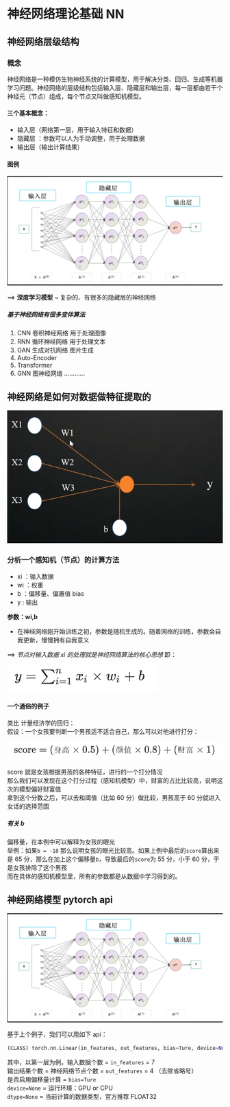 # 神经网络理论基础 NN

## 神经网络层级结构

### 概念

神经网络是一种模仿生物神经系统的计算模型，用于解决分类、回归、生成等机器学习问题。神经网络的层级结构包括输入层、隐藏层和输出层，每一层都由若干个神经元（节点）组成，每个节点又叫做感知机模型。

#### 三个基本概念：

- 输入层（网络第一层，用于输入特征和数据）
- 隐藏层 ：参数可以人为手动调整，用于处理数据
- 输出层（输出计算结果）

#### 图例

![神经网络层级结构](./image/1.png)

==> <b>深度学习模型</b> ~ 复杂的、有很多的隐藏层的神经网络

##### 基于神经网络有很多变体算法

1. CNN 卷积神经网络 用于处理图像
2. RNN 循环神经网络 用于处理文本
3. GAN 生成对抗网络 图片生成
4. Auto-Encoder
5. Transformer
6. GNN 图神经网络
   …………

## 神经网络是如何对数据做特征提取的

![对于一个感知机的分析](./image/2.png)

### 分析一个感知机（节点）的计算方法

- xi ：输入数据
- wi ：权重
- b ：偏移量、偏置值 bias
- y : 输出

<b>参数：wi,b</b>

- 在神经网络刚开始训练之初，参数是随机生成的。随着网络的训练，参数会自我更新，慢慢拥有自我意义

==> <i>节点对输入数据 xi 的处理就是神经网络算法的核心思想</i>
即：

![公式](./image/format1.png)

#### 一个通俗的例子

类比 计量经济学的回归：<br>
假设：一个女孩要判断一个男孩适不适合自己，那么可以对他进行打分：

![公式](./image/format2.png)

score 就是女孩根据男孩的各种特征，进行的一个打分情况<br>
那么我们可以发现在这个打分过程（感知机模型）中，财富的占比比较高，说明这次的模型偏好财富值<br>
拿到这个分数之后，可以去和阈值（比如 60 分）做比较，男孩高于 60 分就进入女话的选择范围

##### 有关 b

偏移量，在本例中可以解释为女孩的眼光<br>
举例：如果`b = -10` 那么说明女孩的眼光比较高。如果上例中最后的`score`算出来是 65 分，那么在加上这个偏移量`b`，导致最后的`score`为 55 分，小于 60 分，于是女孩排除了这个男孩<br>
而在具体的感知机模型里，所有的参数都是从数据中学习得到的。

## 神经网络模型 pytorch api

![图](./image/1.png)

基于上个例子，我们可以用如下 api：

```python
(CLASS) torch.nn.Linear(in_features, out_features, bias=Ture, device=None, dtype=None)
```

其中，以第一层为例，输入数据个数 = `in_features` = 7<br>
输出结果个数 = 神经网络节点个数 = `out_features` = 4 （去除省略号）<br>
是否启用偏移量计算 = `bias=Ture`<br>
`device=None` = 运行环境：GPU or CPU<br>
`dtype=None` = 当前计算的数据类型，官方推荐 FLOAT32
